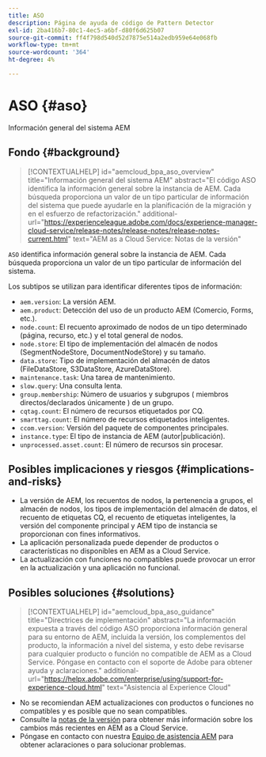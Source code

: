 ```yaml
---
title: ASO
description: Página de ayuda de código de Pattern Detector
exl-id: 2ba416b7-80c1-4ec5-a6bf-d80f6d625b07
source-git-commit: ff4f798d540d52d7875e514a2edb959e64e068fb
workflow-type: tm+mt
source-wordcount: '364'
ht-degree: 4%

---
```


# ASO {#aso}

Información general del sistema AEM

## Fondo {#background}

>[!CONTEXTUALHELP]
>id="aemcloud_bpa_aso_overview"
>title="Información general del sistema AEM"
>abstract="El código ASO identifica la información general sobre la instancia de AEM. Cada búsqueda proporciona un valor de un tipo particular de información del sistema que puede ayudarle en la planificación de la migración y en el esfuerzo de refactorización."
>additional-url="https://experienceleague.adobe.com/docs/experience-manager-cloud-service/release-notes/release-notes/release-notes-current.html" text="AEM as a Cloud Service: Notas de la versión"

`ASO` identifica información general sobre la instancia de AEM. Cada búsqueda proporciona un valor de un tipo particular de información del sistema.

Los subtipos se utilizan para identificar diferentes tipos de información:

* `aem.version`: La versión AEM.
* `aem.product`: Detección del uso de un producto AEM (Comercio, Forms, etc.).
* `node.count`: El recuento aproximado de nodos de un tipo determinado (página, recurso, etc.) y el total general de nodos.
* `node.store`: El tipo de implementación del almacén de nodos (SegmentNodeStore, DocumentNodeStore) y su tamaño.
* `data.store`: Tipo de implementación del almacén de datos (FileDataStore, S3DataStore, AzureDataStore).
* `maintenance.task`: Una tarea de mantenimiento.
* `slow.query`: Una consulta lenta.
* `group.membership`: Número de usuarios y subgrupos ( miembros directos/declarados únicamente ) de un grupo.
* `cqtag.count`: El número de recursos etiquetados por CQ.
* `smarttag.count`: El número de recursos etiquetados inteligentes.
* `ccom.version`: Versión del paquete de componentes principales.
* `instance.type`: El tipo de instancia de AEM (autor|publicación).
* `unprocessed.asset.count`: El número de recursos sin procesar.

## Posibles implicaciones y riesgos {#implications-and-risks}

* La versión de AEM, los recuentos de nodos, la pertenencia a grupos, el almacén de nodos, los tipos de implementación del almacén de datos, el recuento de etiquetas CQ, el recuento de etiquetas inteligentes, la versión del componente principal y AEM tipo de instancia se proporcionan con fines informativos.
* La aplicación personalizada puede depender de productos o características no disponibles en AEM as a Cloud Service.
* La actualización con funciones no compatibles puede provocar un error en la actualización y una aplicación no funcional.

## Posibles soluciones {#solutions}

>[!CONTEXTUALHELP]
>id="aemcloud_bpa_aso_guidance"
>title="Directrices de implementación"
>abstract="La información expuesta a través del código ASO proporciona información general para su entorno de AEM, incluida la versión, los complementos del producto, la información a nivel del sistema, y esto debe revisarse para cualquier producto o función no compatible de AEM as a Cloud Service. Póngase en contacto con el soporte de Adobe para obtener ayuda y aclaraciones."
>additional-url="https://helpx.adobe.com/enterprise/using/support-for-experience-cloud.html" text="Asistencia al Experience Cloud"

* No se recomiendan AEM actualizaciones con productos o funciones no compatibles y es posible que no sean compatibles.
* Consulte la [notas de la versión](https://experienceleague.adobe.com/docs/experience-manager-cloud-service/release-notes/release-notes/release-notes-current.html?lang=es) para obtener más información sobre los cambios más recientes en AEM as a Cloud Service.
* Póngase en contacto con nuestra [Equipo de asistencia AEM](https://helpx.adobe.com/enterprise/using/support-for-experience-cloud.html) para obtener aclaraciones o para solucionar problemas.
